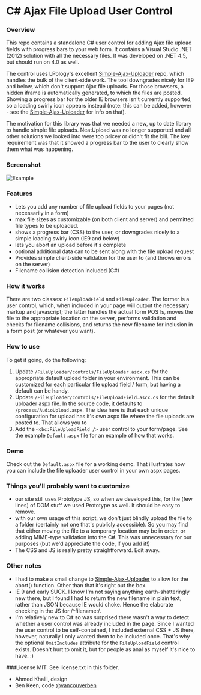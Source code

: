 # C# Ajax File Upload User Control

### Overview

This repo contains a standalone C# user control for adding Ajax file upload fields with progress bars to your web form. It
contains a Visual Studio .NET (2012) solution with all the necessary files. It was developed on .NET 4.5, but should run on
4.0 as well.

The control uses LPology's excellent [Simple-Ajax-Uploader](https://github.com/LPology/Simple-Ajax-Uploader) repo, which handles
the bulk of the client-side work. The tool downgrades nicely for IE9 and below, which don't support Ajax file uploads.
For those browsers, a hidden iframe is automatically generated, to which the files are posted. Showing a progress bar for
the older IE browsers isn't currently supported, so a loading swirly icon appears instead (note: this can be added, however -
see the [Simple-Ajax-Uploader](https://github.com/LPology/Simple-Ajax-Uploader) for info on that).

The motivation for this library was that we needed a new, up to date library to handle simple file uploads. NeatUpload was
no longer supported and all other solutions we looked into were too pricey or didn't fit the bill. The key requirement was
that it showed a progress bar to the user to clearly show them what was happening.

### Screenshot
![Example](http://www.formtools.org/external/example2.png "Example")

### Features
- Lets you add any number of file upload fields to your pages (not necessarily in a form)
- max file sizes as customizable (on both client and server) and permitted file types to be uploaded.
- shows a progress bar (CSS) to the user, or downgrades nicely to a simple loading swirly icon (IE9 and below)
- lets you abort an upload before it's complete
- optional additional data can to be sent along with the file upload request
- Provides simple client-side validation for the user to (and throws errors on the server)
- Filename collision detection included (C#)

### How it works
There are two classes: `FileUploadField` and `FileUploader`. The former is a user control, which, when included in your
page will output the necessary markup and javascript; the latter handles the actual form POSTs, moves the file to the
appropriate location on the server, performs validation and checks for filename collisions, and returns the new filename
for inclusion in a form post (or whatever you want).

### How to use
To get it going, do the following:
1. Update `/FileUploader/controls/FileUploader.ascx.cs` for the appropriate default upload folder in your environment.
This can be customized for each particular file upload field / form, but having a default can be handy.
2. Update `/FileUploader/controls/FileUploadField.ascx.cs` for the default uploader aspx file. In the source code, it defaults
to `/process/AudioUpload.aspx`. The idea here is that each unique configuration for upload has it's own aspx file where
the file uploads are posted to. That allows you to
3. Add the `<cbc:FileUploadField />` user control to your form/page. See the example `Default.aspx` file for an example
of how that works.

### Demo
Check out the `Default.aspx` file for a working demo. That illustrates how you can include the file uploader user
control in your own aspx pages.

### Things you'll probably want to customize
- our site still uses Prototype JS, so when we developed this, for the (few lines) of DOM stuff we used Prototype as well. It
should be easy to remove.
- with our own usage of this script, we don't just blindly upload the file to a folder (certainly not one that's publicly
accessible). So you may find that either moving the file to a temporary location may be in order, or adding MIME-type
validation into the C#. This was unnecessary for our purposes (but we'd appreciate the code, if you add it!)
- The CSS and JS is really pretty straightforward. Edit away.

### Other notes
- I had to make a small change to [Simple-Ajax-Uploader](https://github.com/LPology/Simple-Ajax-Uploader) to allow
for the abort() function. Other than that it's right out the box.
- IE 9 and early SUCK. I know I'm not saying anything earth-shatteringly new there, but I found I had to return the
new filename in plain text, rather than JSON because IE would choke. Hence the elaborate checking in the JS for
/^filename:/.
- I'm relatively new to C# so was surprised there wasn't a way to detect whether a user control was already
included in the page. Since I wanted the user control to be self-contained, I included external CSS + JS there, however,
naturally I only wanted them to be included once. That's why the optional `OmitIncludes` attribute for the `FileUploadField`
control exists. Doesn't hurt to omit it, but for people as anal as myself it's nice to have. :)

###License 
MIT. See license.txt in this folder.

- Ahmed Khalil, design
- Ben Keen, code [@vancouverben](https://twitter.com/vancouverben)